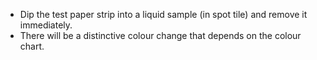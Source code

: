 - Dip the test paper strip into a liquid sample (in spot tile) and remove it immediately.
- There will be a distinctive colour change that depends on the colour chart.
